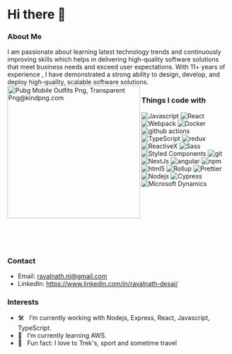 <h1 align="left"> Hi there 👋 </h1>

<h3>About Me</h3>
I am passionate about learning latest technology trends and continuously improving skills which helps in delivering high-quality software solutions that meet business needs and exceed user expectations.
With 11+ years of experience , I have demonstrated a strong ability to design, develop, and deploy high-quality, scalable software solutions.

<img align="left" src="https://www.kindpng.com/picc/m/156-1566510_pubg-mobile-outfits-png-transparent-png.png" alt="Pubg Mobile Outfits Png, Transparent Png@kindpng.com" height="300" width="300">

<h3>Things I code with</h3>
<p>

  <img alt="Javascript" src="https://img.shields.io/badge/-Javascript-F7DF1E?style=flat-square&logo=Javascript&logoColor=black" />
  <img alt="React" src="https://img.shields.io/badge/-React-45b8d8?style=flat-square&logo=react&logoColor=white" />
  <img alt="Webpack" src="https://img.shields.io/badge/-Webpack-8DD6F9?style=flat-square&logo=webpack&logoColor=white" /> 
  <img alt="Docker" src="https://img.shields.io/badge/-Docker-46a2f1?style=flat-square&logo=docker&logoColor=white" />
  <img alt="github actions" src="https://img.shields.io/badge/-Github_Actions-2088FF?style=flat-square&logo=github-actions&logoColor=white" />
  <img alt="TypeScript" src="https://img.shields.io/badge/-TypeScript-007ACC?style=flat-square&logo=typescript&logoColor=white" />
  <img alt="redux" src="https://img.shields.io/badge/-Redux-764ABC?style=flat-square&logo=redux&logoColor=white" />
  <img alt="ReactiveX" src="https://img.shields.io/badge/-RxJs-B7178C?style=flat-square&logo=reactivex&logoColor=white" />
  <img alt="Sass" src="https://img.shields.io/badge/-Sass-CC6699?style=flat-square&logo=sass&logoColor=white" />
  <img alt="Styled Components" src="https://img.shields.io/badge/-Styled_Components-db7092?style=flat-square&logo=styled-components&logoColor=white" />
  <img alt="git" src="https://img.shields.io/badge/-Git-F05032?style=flat-square&logo=git&logoColor=white" />
  <img alt="NextJs" src="https://img.shields.io/badge/-Next.Js-000000?style=flat-square&logo=Next.js&logoColor=white" />
  <img alt="angular" src="https://img.shields.io/badge/-Angular-DD0031?style=flat-square&logo=angular&logoColor=white" />
  <img alt="npm" src="https://img.shields.io/badge/-NPM-CB3837?style=flat-square&logo=npm&logoColor=white" />
  <img alt="html5" src="https://img.shields.io/badge/-HTML5-E34F26?style=flat-square&logo=html5&logoColor=white" />
  <img alt="Rollup" src="https://img.shields.io/badge/-Rollup-EC4A3F?style=flat-square&logo=rollup.js&logoColor=white" />
  <img alt="Prettier" src="https://img.shields.io/badge/-Prettier-F7B93E?style=flat-square&logo=prettier&logoColor=white" />
  <img alt="Nodejs" src="https://img.shields.io/badge/-Nodejs-43853d?style=flat-square&logo=Node.js&logoColor=white" />
  <img alt="Cypress" src="https://img.shields.io/badge/-cypress-17202C?style=flat-square&logo=Cypress&logoColor=white" />
  <img alt="Microsoft Dynamics" src="https://img.shields.io/badge/CRM-Dynamics-17202C?style=flat-square&logo=CRM-Dynamics&logoColor=white" />
</p>

<br>
<br>
<br>
<br>
<br>
<br>
<br>
<h3>Contact</h3>

- Email: ravalnath.nl@gmail.com
- LinkedIn: https://www.linkedin.com/in/ravalnath-desai/

<h3>Interests</h3>

- 🛠 &nbsp; I’m currently working with Nodejs, Express, React, Javascript, TypeScript.
- 🌱 &nbsp; I’m currently learning AWS.
- 👾 &nbsp; Fun fact: I love to Trek's, sport and sometime travel 
